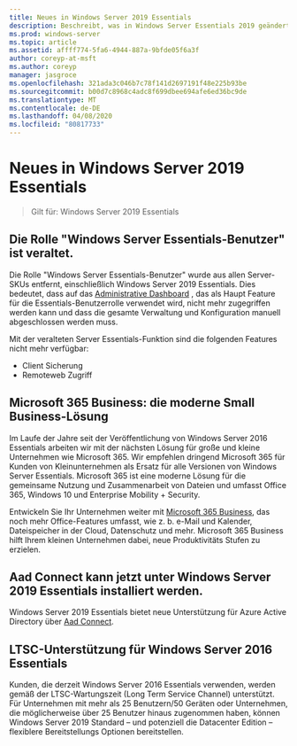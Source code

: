 ```yaml
---
title: Neues in Windows Server 2019 Essentials
description: Beschreibt, was in Windows Server Essentials 2019 geändert wurde.
ms.prod: windows-server
ms.topic: article
ms.assetid: affff774-5fa6-4944-887a-9bfde05f6a3f
author: coreyp-at-msft
ms.author: coreyp
manager: jasgroce
ms.openlocfilehash: 321ada3c046b7c78f141d2697191f48e225b93be
ms.sourcegitcommit: b00d7c8968c4adc8f699dbee694afe6ed36bc9de
ms.translationtype: MT
ms.contentlocale: de-DE
ms.lasthandoff: 04/08/2020
ms.locfileid: "80817733"
---
```

# <a name="whats-new-in-windows-server-2019-essentials"></a>Neues in Windows Server 2019 Essentials

> Gilt für: Windows Server 2019 Essentials

## <a name="windows-server-essentials-experience-role-has-been-deprecated"></a>Die Rolle "Windows Server Essentials-Benutzer" ist veraltet.

Die Rolle "Windows Server Essentials-Benutzer" wurde aus allen Server-SKUs entfernt, einschließlich Windows Server 2019 Essentials. Dies bedeutet, dass auf das [Administrative Dashboard](../manage/overview-of-the-dashboard-in-windows-server-essentials.md) , das als Haupt Feature für die Essentials-Benutzerrolle verwendet wird, nicht mehr zugegriffen werden kann und dass die gesamte Verwaltung und Konfiguration manuell abgeschlossen werden muss. 

Mit der veralteten Server Essentials-Funktion sind die folgenden Features nicht mehr verfügbar:

-    Client Sicherung 
-    Remoteweb Zugriff 

## <a name="microsoft-365-business-the-modern-small-business-solution"></a>Microsoft 365 Business: die moderne Small Business-Lösung 

Im Laufe der Jahre seit der Veröffentlichung von Windows Server 2016 Essentials arbeiten wir mit der nächsten Lösung für große und kleine Unternehmen wie Microsoft 365. Wir empfehlen dringend Microsoft 365 für Kunden von Kleinunternehmen als Ersatz für alle Versionen von Windows Server Essentials. Microsoft 365 ist eine moderne Lösung für die gemeinsame Nutzung und Zusammenarbeit von Dateien und umfasst Office 365, Windows 10 und Enterprise Mobility + Security. 

Entwickeln Sie Ihr Unternehmen weiter mit [Microsoft 365 Business](https://www.microsoft.com/microsoft-365/business), das noch mehr Office-Features umfasst, wie z. b. e-Mail und Kalender, Dateispeicher in der Cloud, Datenschutz und mehr. Microsoft 365 Business hilft Ihrem kleinen Unternehmen dabei, neue Produktivitäts Stufen zu erzielen.

## <a name="aad-connect-can-now-be-installed-on-windows-server-2019-essentials"></a>Aad Connect kann jetzt unter Windows Server 2019 Essentials installiert werden.

Windows Server 2019 Essentials bietet neue Unterstützung für Azure Active Directory über [Aad Connect](https://docs.microsoft.com/azure/active-directory/connect/active-directory-aadconnect-prerequisites). 

## <a name="ltsc-support-for-windows-server-2016-essentials"></a>LTSC-Unterstützung für Windows Server 2016 Essentials

Kunden, die derzeit Windows Server 2016 Essentials verwenden, werden gemäß der LTSC-Wartungszeit (Long Term Service Channel) unterstützt.
Für Unternehmen mit mehr als 25 Benutzern/50 Geräten oder Unternehmen, die möglicherweise über 25 Benutzer hinaus zugenommen haben, können Windows Server 2019 Standard – und potenziell die Datacenter Edition – flexiblere Bereitstellungs Optionen bereitstellen.
